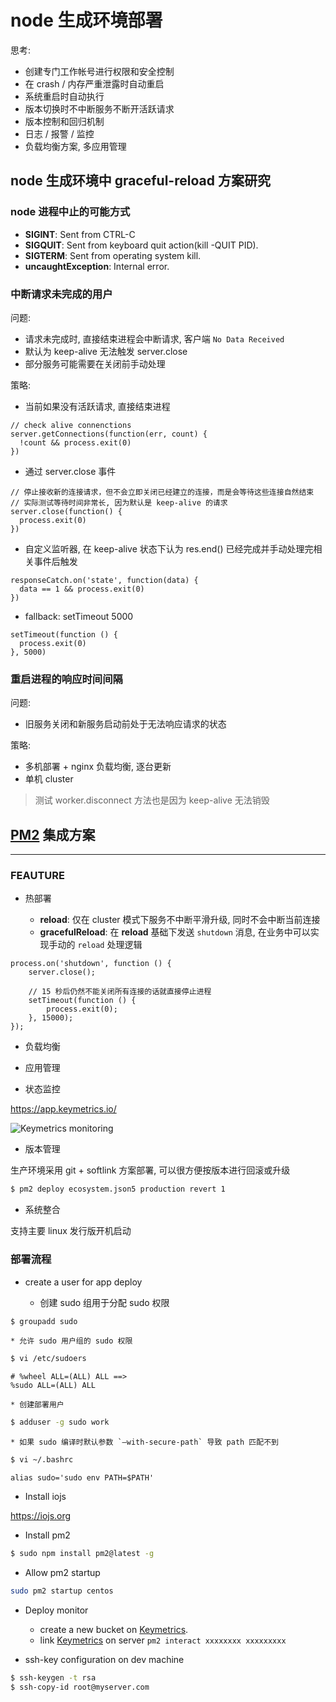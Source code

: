 # node 生成环境部署

思考:

- 创建专门工作帐号进行权限和安全控制
- 在 crash / 内存严重泄露时自动重启
- 系统重启时自动执行
- 版本切换时不中断服务不断开活跃请求
- 版本控制和回归机制
- 日志 / 报警 / 监控
- 负载均衡方案, 多应用管理

## node 生成环境中 graceful-reload 方案研究

### node 进程中止的可能方式

- **SIGINT**: Sent from CTRL-C
- **SIGQUIT**: Sent from keyboard quit action(kill -QUIT PID).
- **SIGTERM**: Sent from operating system kill.
- **uncaughtException**: Internal error.

### 中断请求未完成的用户

问题:

- 请求未完成时, 直接结束进程会中断请求, 客户端 `No Data Received`
- 默认为 keep-alive 无法触发 server.close
- 部分服务可能需要在关闭前手动处理

策略:

- 当前如果没有活跃请求, 直接结束进程

```
// check alive connenctions
server.getConnections(function(err, count) {
  !count && process.exit(0)
})
```

- 通过 server.close 事件

```
// 停止接收新的连接请求，但不会立即关闭已经建立的连接，而是会等待这些连接自然结束
// 实际测试等待时间非常长, 因为默认是 keep-alive 的请求
server.close(function() {
  process.exit(0)
})
```

- 自定义监听器, 在 keep-alive 状态下认为 res.end() 已经完成并手动处理完相关事件后触发

```
responseCatch.on('state', function(data) {
  data == 1 && process.exit(0)
})
```

- fallback: setTimeout 5000

```
setTimeout(function () {
  process.exit(0)
}, 5000)
```

### 重启进程的响应时间间隔

问题:

- 旧服务关闭和新服务启动前处于无法响应请求的状态

策略:

- 多机部署 + nginx 负载均衡, 逐台更新    
- 单机 cluster

> 测试 worker.disconnect 方法也是因为 keep-alive 无法销毁

## [PM2](https://github.com/Unitech/pm2) 集成方案
---

### FEAUTURE

- 热部署

    * **reload**: 仅在 cluster 模式下服务不中断平滑升级, 同时不会中断当前连接
    * **gracefulReload**: 在 **reload** 基础下发送 `shutdown` 消息, 在业务中可以实现手动的 `reload` 处理逻辑

```
process.on('shutdown', function () {
    server.close();

    // 15 秒后仍然不能关闭所有连接的话就直接停止进程
    setTimeout(function () {
        process.exit(0);
    }, 15000);
});
```

- 负载均衡

- 应用管理

- 状态监控

https://app.keymetrics.io/

![Keymetrics monitoring](https://camo.githubusercontent.com/7857adbf765b2742e77551b5733e5be1584772dd/68747470733a2f2f6b65796d6574726963732e696f2f6173736574732f696d616765732f6170706c69636174696f6e2d64656d6f2e706e67)

- 版本管理

生产环境采用 git + softlink 方案部署, 可以很方便按版本进行回滚或升级

```bash
$ pm2 deploy ecosystem.json5 production revert 1
```

- 系统整合

支持主要 linux 发行版开机启动

### 部署流程

- create a user for app deploy

    * 创建 sudo 组用于分配 sudo 权限

```bash
$ groupadd sudo
```

    * 允许 sudo 用户组的 sudo 权限

```bash
$ vi /etc/sudoers
```

```
# %wheel ALL=(ALL) ALL ==>
%sudo ALL=(ALL) ALL
```

    * 创建部署用户

```bash
$ adduser -g sudo work
```


    * 如果 sudo 编译时默认参数 `–with-secure-path` 导致 path 匹配不到

```bash
$ vi ~/.bashrc
```

```
alias sudo='sudo env PATH=$PATH'
```

- Install iojs

https://iojs.org

- Install pm2

```bash
$ sudo npm install pm2@latest -g
```

- Allow pm2 startup

```bash
sudo pm2 startup centos
```

- Deploy monitor
    * create a new bucket on [Keymetrics](https://app.keymetrics.io).
    * link [Keymetrics](https://app.keymetrics.io) on server
    `pm2 interact xxxxxxxx xxxxxxxxx`

- ssh-key configuration on dev machine

```bash
$ ssh-keygen -t rsa
$ ssh-copy-id root@myserver.com
```

